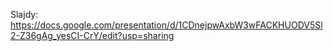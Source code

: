 Slajdy: https://docs.google.com/presentation/d/1CDnejpwAxbW3wFACKHUODV5Sl2-Z36gAg_yesCI-CrY/edit?usp=sharing


